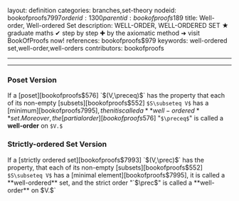 layout: definition
categories: branches,set-theory
nodeid: bookofproofs$7997
orderid: 1300
parentid: bookofproofs$189
title: Well-order, Well-ordered Set
description: WELL-ORDER, WELL-ORDERED SET ★ graduate maths ✔ step by step ✚ by the axiomatic method ➜ visit BookOfProofs now!
references: bookofproofs$979
keywords: well-ordered set,well-order,well-orders
contributors: bookofproofs

---


---

### Poset Version

If a [poset][bookofproofs$576] `$(V,\preceq)$` has the property that each of its non-empty [subsets][bookofproofs$552] `$S\subseteq V$` has a [minimum][bookofproofs$7995], then it is called a **well-ordered** set. Moreover, the [partial order][bookofproofs$576] "`$\preceq$`" is called a **well-order** on `$V.$`

### Strictly-ordered Set Version

If a [strictly ordered set][bookofproofs$7993] `$(V,\prec)$` has the property, that each of its non-empty [subsets][bookofproofs$552] `$S\subseteq V$` has a [minimal element][bookofproofs$7995], it is called a **well-ordered** set, and the strict order "`$\prec$`" is called a **well-order** on `$V.$`
